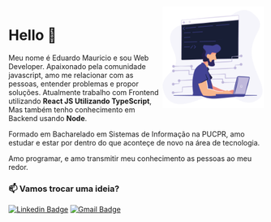 <img align="right" height="200px" src="./image.png" />

# Hello 👋
Meu nome é Eduardo Mauricio e sou Web Developer. Apaixonado pela comunidade javascript, amo me relacionar com as pessoas, entender problemas e propor soluções. Atualmente trabalho com Frontend utilizando **React JS Utilizando TypeScript**, Mas também tenho conhecimento em Backend usando **Node**.

Formado em Bacharelado em Sistemas de Informação na PUCPR, amo estudar e estar por dentro do que aconteçe de novo na área de tecnologia.

Amo programar, e amo transmitir meu conhecimento as pessoas ao meu redor.

### :mailbox: Vamos trocar uma ideia?	
[![Linkedin Badge](https://img.shields.io/badge/LinkedIn-7159c1?style=flat-square&logo=Linkedin&logoColor=white/)](https://www.linkedin.com/in/eduardomfonseca/)
[![Gmail Badge](https://img.shields.io/badge/Email-7159c1?style=flat-square&logo=Microsoft&logoColor=white)](mailto:eduardo.mfonseca@hotmail.com)
